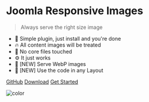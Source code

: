 # Joomla Responsive Images

> Always serve the right size image

- 🚀  Simple plugin, just install and you're done
- 🔥  All content images will be treated
- 💎  No core files touched
- ⚙️   It just works
- 🎉 [NEW] Serve WebP images
- 🎉 [NEW] Use the code in any Layout

[GitHub](https://github.com/ttc-freebies/joomla-3.x-images-lazy-loading/)
[Download](dist/plg_responsive_3.0.0-beta.zip ':ignore')
[Get Started](/installation)

<!-- background color -->

![color](#333)
